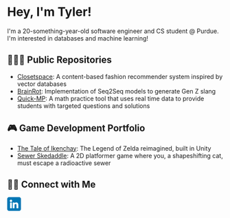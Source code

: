 # Hey, I'm Tyler!

I'm a 20-something-year-old software engineer and CS student @ Purdue. I'm interested in databases and machine learning!

## 🧑🏻‍💻 Public Repositories

- [Closetspace](https://github.com/tler-liu/Closetspace): A content-based fashion recommender system inspired by vector databases
- [BrainRot](https://github.com/tler-liu/BrainRot): Implementation of Seq2Seq models to generate Gen Z slang
- [Quick-MP](https://github.com/tler-liu/Quick-MP): A math practice tool that uses real time data to provide students with targeted questions and solutions

## 🎮 Game Development Portfolio

- [The Tale of Ikenchay](https://tylerliu.itch.io/the-tale-of-ikenchay): The Legend of Zelda reimagined, built in Unity
- [Sewer Skedaddle](https://tylerliu.itch.io/sewer-skedaddle): A 2D platformer game where you, a shapeshifting cat, must escape a radioactive sewer

## 🤝🏻 Connect with Me
[<img src="./linkedin.png" width="32px" />](https://linkedin.com/in/tylerliu04)
